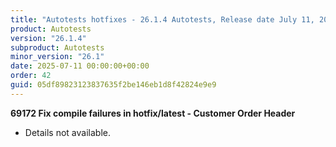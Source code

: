 ```yaml
---
title: "Autotests hotfixes - 26.1.4 Autotests, Release date July 11, 2025 - Hotfixes"
product: Autotests
version: "26.1.4"
subproduct: Autotests
minor_version: "26.1"
date: 2025-07-11 00:00:00+00:00
order: 42
guid: 05df89823123837635f2be146eb1d8f42824e9e9
---
```


<strong>69172 Fix compile failures in hotfix/latest - Customer Order Header</strong>
<ul><li>Details not available.</li></ul>
